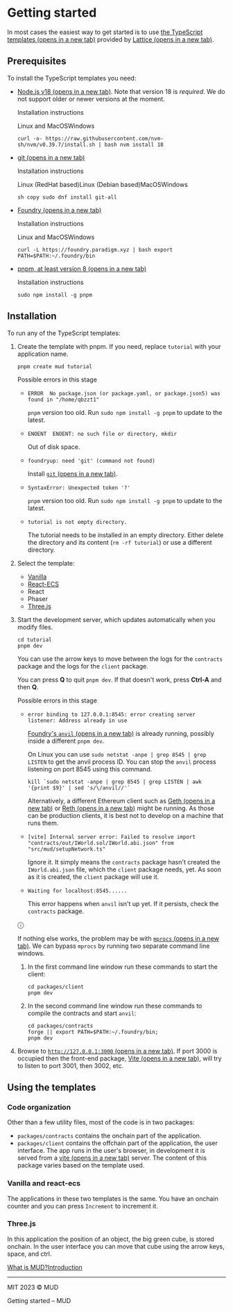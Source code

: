 

# Getting started

In most cases the easiest way to get started is to use [the TypeScript templates (opens in a new tab)](https://github.com/latticexyz/mud/tree/main/templates) provided by [Lattice (opens in a new tab)](https://lattice.xyz/).

## Prerequisites[](#prerequisites)

To install the TypeScript templates you need:

- [Node.js v18 (opens in a new tab)](https://nodejs.org/en/download/package-manager). Note that version 18 is _required_. We do not support older or newer versions at the moment.
    
    Installation instructions
    
    Linux and MacOSWindows
    
    ```
    curl -o- https://raw.githubusercontent.com/nvm-sh/nvm/v0.39.7/install.sh | bash nvm install 18
    ```
    
- [git (opens in a new tab)](https://git-scm.com/book/en/v2/Getting-Started-Installing-Git)
    
    Installation instructions
    
    Linux (RedHat based)Linux (Debian based)MacOSWindows
    
    `sh copy sudo dnf install git-all`
    
- [Foundry (opens in a new tab)](https://book.getfoundry.sh/getting-started/installation)
    
    Installation instructions
    
    Linux and MacOSWindows
    
    ```
    curl -L https://foundry.paradigm.xyz | bash export PATH=$PATH:~/.foundry/bin
    ```
    
- [pnpm, at least version 8 (opens in a new tab)](https://pnpm.io/)
    
    Installation instructions
    
    ```
    sudo npm install -g pnpm
    ```
    

## Installation[](#installation)

To run any of the TypeScript templates:

1. Create the template with pnpm. If you need, replace `tutorial` with your application name.
    
    ```
    pnpm create mud tutorial
    ```
    
    Possible errors in this stage
    
    - `ERROR  No package.json (or package.yaml, or package.json5) was found in "/home/qbzzt1"`
        
        `pnpm` version too old. Run `sudo npm install -g pnpm` to update to the latest.
        
    - `ENOENT  ENOENT: no such file or directory, mkdir`
        
        Out of disk space.
        
    - `foundryup: need 'git' (command not found)`
        
        Install [`git` (opens in a new tab)](https://git-scm.com/book/en/v2/Getting-Started-Installing-Git).
        
    - `SyntaxError: Unexpected token '?'`
        
        `pnpm` version too old. Run `sudo npm install -g pnpm` to update to the latest.
        
    - `tutorial is not empty directory.`
        
        The tutorial needs to be installed in an empty directory. Either delete the directory and its content (`rm -rf tutorial`) or use a different directory.
        
    
2. Select the template:
    
    - [Vanilla](/templates/typescript/vanilla)
    - [React-ECS](/templates/typescript/react-ecs)
    - React
    - Phaser
    - [Three.js](/templates/typescript/threejs)
3. Start the development server, which updates automatically when you modify files.
    
    ```
    cd tutorial
    pnpm dev
    ```
    
    You can use the arrow keys to move between the logs for the `contracts` package and the logs for the `client` package.
    
    You can press **Q** to quit `pnpm dev`. If that doesn't work, press **Ctrl-A** and then **Q**.
    
    Possible errors in this stage
    
    - `error binding to 127.0.0.1:8545: error creating server listener: Address already in use`
        
        [Foundry's `anvil` (opens in a new tab)](https://book.getfoundry.sh/anvil/) is already running, possibly inside a different `pnpm dev`.
        
        On Linux you can use `sudo netstat -anpe | grep 8545 | grep LISTEN` to get the anvil process ID. You can stop the `anvil` process listening on port 8545 using this command.
        
        ```
        kill `sudo netstat -anpe | grep 8545 | grep LISTEN | awk '{print $9}' | sed 's/\/anvil//'`
        ```
        
        Alternatively, a different Ethereum client such as [Geth (opens in a new tab)](https://geth.ethereum.org/) or [Reth (opens in a new tab)](https://paradigmxyz.github.io/reth/intro.html) might be running. As those can be production clients, it is best not to develop on a machine that runs them.
        
    - `[vite] Internal server error: Failed to resolve import "contracts/out/IWorld.sol/IWorld.abi.json" from "src/mud/setupNetwork.ts"`
        
        Ignore it. It simply means the `contracts` package hasn't created the `IWorld.abi.json` file, which the `client` package needs, yet. As soon as it is created, the `client` package will use it.
        
    - `Waiting for localhost:8545......`
        
        This error happens when `anvil` isn't up yet. If it persists, check the `contracts` package.
        
    
    ⓘ
    
    If nothing else works, the problem may be with [`mprocs` (opens in a new tab)](https://github.com/pvolok/mprocs). We can bypass `mprocs` by running two separate command line windows.
    
    1. In the first command line window run these commands to start the client:
        
        ```
        cd packages/client
        pnpm dev
        ```
        
    2. In the second command line window run these commands to compile the contracts and start `anvil`:
        
        ```
        cd packages/contracts
        forge || export PATH=$PATH:~/.foundry/bin;
        pnpm dev
        ```
        
    
4. Browse to [`http://127.0.0.1:3000` (opens in a new tab)](http://127.0.0.1:3000). If port 3000 is occupied then the front-end package, [Vite (opens in a new tab)](https://vitejs.dev/), will try to listen to port 3001, then 3002, etc.
    

## Using the templates[](#using-the-templates)

### Code organization[](#code-organization)

Other than a few utility files, most of the code is in two packages:

- `packages/contracts` contains the onchain part of the application.
- `packages/client` contains the offchain part of the application, the user interface. The app runs in the user's browser, in development it is served from a [vite (opens in a new tab)](https://vitejs.dev/) server. The content of this package varies based on the template used.

### Vanilla and react-ecs[](#vanilla-and-react-ecs)

The applications in these two templates is the same. You have an onchain counter and you can press `Increment` to increment it.

### Three.js[](#threejs)

In this application the position of an object, the big green cube, is stored onchain. In the user interface you can move that cube using the arrow keys, space, and ctrl.

[What is MUD?](/introduction "What is MUD?")[Introduction](/store/introduction "Introduction")

---

MIT 2023 © MUD

Getting started – MUD